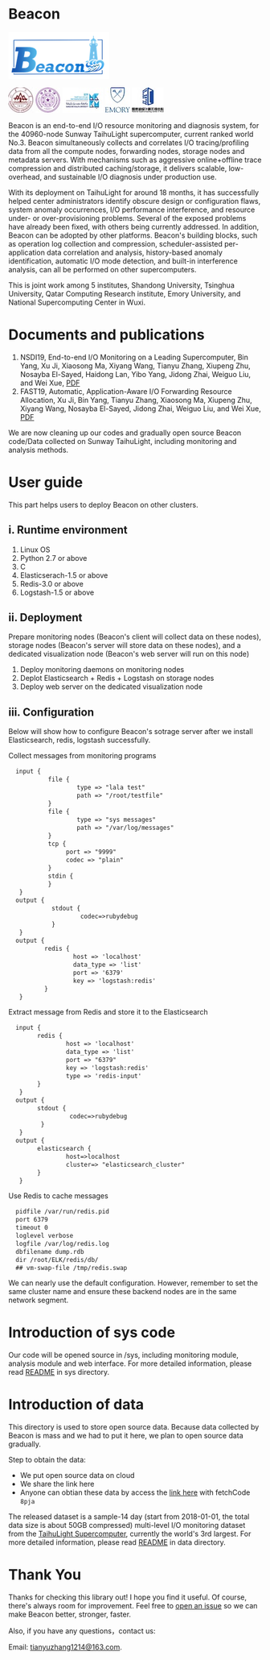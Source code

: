 # Beacon 
![Beacon icon](https://github.com/Beaconsys/Beacon/blob/master/icon/Beacon_icon.jpg)

![sdu icon](https://github.com/Beaconsys/Beacon/blob/master/icon/sdu.jpg) ![thu icon](https://github.com/Beaconsys/Beacon/blob/master/icon/thu.jpg)  ![qcri icon](https://github.com/Beaconsys/Beacon/blob/master/icon/qcri.jpg) ![emory icon](https://github.com/Beaconsys/Beacon/blob/master/icon/emory.jpg) ![nscc icon](https://github.com/Beaconsys/Beacon/blob/master/icon/nscc.jpg)

Beacon is an end-to-end I/O resource monitoring and diagnosis system, for the 40960-node Sunway TaihuLight supercomputer, current ranked world No.3. Beacon simultaneously collects and correlates I/O tracing/profiling data from all the compute nodes, forwarding nodes, storage nodes and metadata servers. With mechanisms such as aggressive online+offline trace compression and distributed caching/storage, it delivers scalable, low-overhead, and sustainable I/O diagnosis under production use. 

With its deployment on TaihuLight for around 18 months, it has successfully helped center administrators identify obscure design or configuration flaws, system anomaly occurrences, I/O performance interference, and resource under- or over-provisioning problems. Several of the exposed problems have already been fixed, with others being currently addressed. In addition, Beacon can be adopted by other platforms. Beacon's building blocks, such as operation log collection and compression, scheduler-assisted per-application data correlation and analysis, history-based anomaly identification, automatic I/O mode detection, and built-in interference analysis, can all be performed on other supercomputers.

This is joint work among 5 institutes, Shandong University, Tsinghua University, Qatar Computing Research institute, Emory University, and National Supercomputing Center in Wuxi.

# Documents and publications

1. NSDI19, End-to-end I/O Monitoring on a Leading Supercomputer, Bin Yang, Xu Ji, Xiaosong Ma, Xiyang Wang, Tianyu Zhang, Xiupeng Zhu, Nosayba El-Sayed, Haidong Lan, Yibo Yang, Jidong Zhai, Weiguo Liu, and Wei Xue, [PDF](https://www.usenix.org/system/files/nsdi19-yang.pdf)  
2. FAST19, Automatic, Application-Aware I/O Forwarding Resource Allocation, Xu Ji, Bin Yang, Tianyu Zhang, Xiaosong Ma, Xiupeng Zhu, Xiyang Wang, Nosayba El-Sayed, Jidong Zhai, Weiguo Liu, and Wei Xue, [PDF](https://www.usenix.org/system/files/fast19-ji.pdf)

We are now cleaning up our codes and gradually open source Beacon code/Data collected on Sunway TaihuLight, including monitoring and analysis methods.

# User guide
This part helps users to deploy Beacon on other clusters.  

## i. Runtime environment
1. Linux OS
2. Python 2.7 or above
3. C
4. Elasticserach-1.5 or above
5. Redis-3.0 or above
6. Logstash-1.5 or above

## ii. Deployment
Prepare monitoring nodes (Beacon's client will collect data on these nodes), storage nodes (Beacon's server will store data on these nodes), and  a dedicated visualization node (Beacon's web server will run on this node)
1. Deploy monitoring daemons on monitoring nodes
2. Deplot Elasticsearch + Redis + Logstash on storage nodes
3. Deploy web server on the dedicated visualization node

## iii. Configuration
Below will show how to configure Beacon's sotrage server after we install Elasticsearch, redis, logstash successfully. 

Collect messages from monitoring programs  
```
  input {
           file {
                   type => "lala test"
                   path => "/root/testfile"
           }
           file {
                   type => "sys messages"
                   path => "/var/log/messages"
           }
           tcp {
                port => "9999"
                codec => "plain"
           }
           stdin {
           }
   }
  output {
            stdout {
                    codec=>rubydebug
            }
   }
  output {
          redis {
                  host => 'localhost'
                  data_type => 'list'
                  port => '6379'
                  key => 'logstash:redis'
          }
   }
```

Extract message from Redis and store it to the Elasticsearch  
```
  input {
        redis {
                host => 'localhost'
                data_type => 'list'
                port => "6379"
                key => 'logstash:redis'
                type => 'redis-input'
        }
   }
  output {
        stdout {
                 codec=>rubydebug
         }
   }
  output {
        elasticsearch {
                host=>localhost
                cluster=> "elasticsearch_cluster"
        }
   }
```

Use Redis to cache messages  
``` 
  pidfile /var/run/redis.pid
  port 6379
  timeout 0
  loglevel verbose 
  logfile /var/log/redis.log
  dbfilename dump.rdb
  dir /root/ELK/redis/db/
  ## vm-swap-file /tmp/redis.swap
```

We can nearly use the default configuration. 
However, remember to set the same cluster name and ensure these backend nodes are in the same network segment.

# Introduction of sys code

Our code will be opened source in /sys, including monitoring module, analysis module and web interface. For more detailed information, please read [README](https://github.com/Beaconsys/Beacon/blob/master/sys/README.md) in sys directory.


# Introduction of data
This directory is used to store open source data. Because data collected by Beacon is mass and we had to put it here, we plan to open source data gradually.

Step to obtain the data:

* We put open source data on cloud
* We share the link here 
* Anyone can obtian these data by access the [link here](https://pan.baidu.com/s/1TasclvmkpqPDHmTTkKMFiQ) with fetchCode `8pja`
  
The released dataset is a sample-14 day (start from 2018-01-01, the total data size is about 50GB compressed) multi-level I/O monitoring dataset from the [TaihuLight Supercomputer](http://performance.netlib.org/utk/people/JackDongarra/PAPERS/sunway-taihulight.pdf), currently the world's 3rd largest.
For more detailed information, please read [README](https://github.com/Beaconsys/Beacon/blob/master/data/README.md) in data directory.

# Thank You
Thanks for checking this library out! I hope you find it useful.
Of course, there's always room for improvement. Feel free to [open an issue](https://github.com/Beaconsys/Beacon/issues) so we can make Beacon better, stronger, faster.

Also, if you have any questions，contact us:

Email: tianyuzhang1214@163.com.
